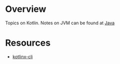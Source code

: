 # Overview

Topics on Kotlin. Notes on JVM can be found at [Java](../java/README.md)

# Resources

- [kotlinx-cli](https://github.com/Kotlin/kotlinx-cli)

